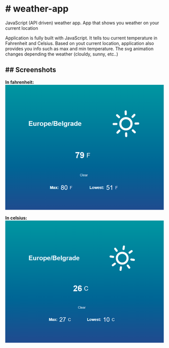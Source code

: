 <h1> # weather-app </h1>
JavaScript (API driven) weather app. App that shows you weather on your current location
<p> Application is fully built with JavaScript. It tells tou current temperature in Fahrenheit and Celsius. Based on yout current location,
application also provides you info such as max and min temperature. The svg animation changes depending the weather (clouldy, sunny, etc..)</p>

<h2>## Screenshots</h2>

**In fahrenheit:** </br>
![App screnshoot](/Screenshot_2.png)

**In celsius:** </br>
![App screnshoot](/Screenshot_1.png)
